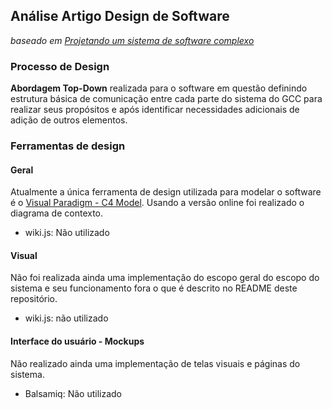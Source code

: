 ## Análise Artigo Design de Software
_baseado em [Projetando um sistema de software complexo](https://betterprogramming.pub/designing-a-complex-software-system-720897671b6a)_

### Processo de Design
__Abordagem Top-Down__ realizada para o software em questão definindo estrutura básica de comunicação entre cada parte do sistema do GCC para realizar seus propósitos e após identificar necessidades adicionais de adição de outros elementos.
### Ferramentas de design
#### Geral
Atualmente a única ferramenta de design utilizada para modelar o software é o [Visual Paradigm - C4 Model](https://online.visual-paradigm.com/pt/diagrams/features/c4-model-tool/). Usando a versão online foi realizado o diagrama de contexto.
* wiki.js: Não utilizado
#### Visual
Não foi realizada ainda uma implementação do escopo geral do escopo do sistema e seu funcionamento fora o que é descrito no README deste repositório.
* wiki.js: não utilizado
#### Interface do usuário - __Mockups__
Não realizado ainda uma implementação de telas visuais e páginas do sistema.
* Balsamiq: Não utilizado

